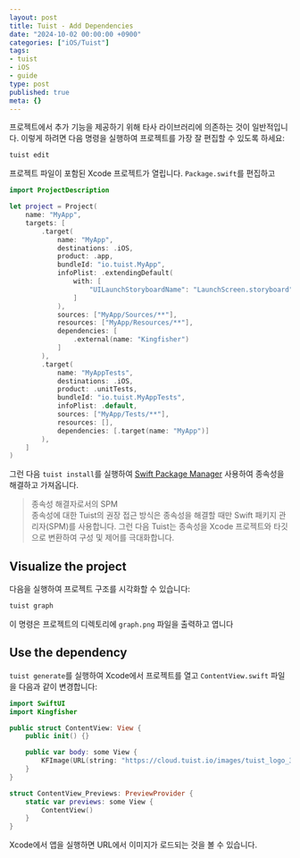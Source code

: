 ```yaml
---
layout: post
title: Tuist - Add Dependencies
date: "2024-10-02 00:00:00 +0900"
categories: ["iOS/Tuist"]
tags:
- tuist
- iOS
- guide
type: post
published: true
meta: {}
---
```

프로젝트에서 추가 기능을 제공하기 위해 타사 라이브러리에 의존하는 것이 일반적입니다. 이렇게 하려면 다음 명령을 실행하여 프로젝트를 가장 잘 편집할 수 있도록 하세요:
```bash
tuist edit
```
프로젝트 파일이 포함된 Xcode 프로젝트가 열립니다. `Package.swift`를 편집하고
```swift
import ProjectDescription

let project = Project(
    name: "MyApp",
    targets: [
        .target(
            name: "MyApp",
            destinations: .iOS,
            product: .app,
            bundleId: "io.tuist.MyApp",
            infoPlist: .extendingDefault(
                with: [
                    "UILaunchStoryboardName": "LaunchScreen.storyboard",
                ]
            ),
            sources: ["MyApp/Sources/**"],
            resources: ["MyApp/Resources/**"],
            dependencies: [
                .external(name: "Kingfisher") 
            ]
        ),
        .target(
            name: "MyAppTests",
            destinations: .iOS,
            product: .unitTests,
            bundleId: "io.tuist.MyAppTests",
            infoPlist: .default,
            sources: ["MyApp/Tests/**"],
            resources: [],
            dependencies: [.target(name: "MyApp")]
        ),
    ]
)
```
그런 다음 `tuist install`를 실행하여 [Swift Package Manager](https://www.swift.org/documentation/package-manager/) 사용하여 종속성을 해결하고 가져옵니다.
>종속성 해결자로서의 SPM  
종속성에 대한 Tuist의 권장 접근 방식은 종속성을 해결할 때만 Swift 패키지 관리자(SPM)를 사용합니다. 그런 다음 Tuist는 종속성을 Xcode 프로젝트와 타깃으로 변환하여 구성 및 제어를 극대화합니다.
## Visualize the project
다음을 실행하여 프로젝트 구조를 시각화할 수 있습니다:
```bash
tuist graph
```
이 명령은 프로젝트의 디렉토리에 `graph.png` 파일을 출력하고 엽니다
## Use the dependency
`tuist generate`를 실행하여 Xcode에서 프로젝트를 열고 `ContentView.swift` 파일을 다음과 같이 변경합니다:
```swift
import SwiftUI
import Kingfisher

public struct ContentView: View {
    public init() {}

    public var body: some View {
        KFImage(URL(string: "https://cloud.tuist.io/images/tuist_logo_32x32@2x.png")!) 
    }
}

struct ContentView_Previews: PreviewProvider {
    static var previews: some View {
        ContentView()
    }
}
```
Xcode에서 앱을 실행하면 URL에서 이미지가 로드되는 것을 볼 수 있습니다.
